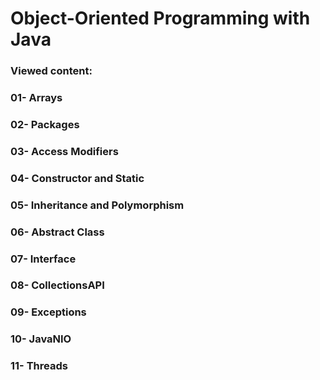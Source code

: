 # Object-Oriented Programming with Java

### Viewed content:

### 01- Arrays                          
### 02- Packages                         
### 03- Access Modifiers        
### 04- Constructor and Static           
### 05- Inheritance and Polymorphism     
### 06- Abstract Class
### 07- Interface
### 08- CollectionsAPI
### 09- Exceptions
### 10- JavaNIO
### 11- Threads
